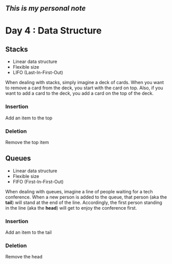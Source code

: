 *This is my personal note*
---
# Day 4 : Data Structure
## Stacks
* Linear data structure
* Flexible size
* LIFO (Last-In-First-Out)

When dealing with stacks, simply imagine a deck of cards. When you want to remove a card from the deck, you start with the card on top. Also, if you want to add a card to the deck, you add a card on the top of the deck.

### Insertion
Add an item to the top

### Deletion
Remove the top item

## Queues
* Linear data structure
* Flexible size
* FIFO (First-In-First-Out)

When dealing with queues, imagine a line of people waiting for a tech conference. When a new person is added to the queue, that person (aka the **tail**) will stand at the end of the line. Accordingly, the first person standing in the line (aka the **head**) will get to enjoy the conference first.

### Insertion
Add an item to the tail

### Deletion
Remove the head
